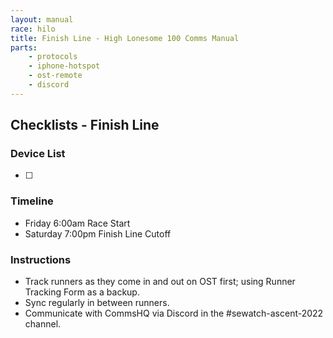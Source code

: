 ```yaml
---
layout: manual
race: hilo
title: Finish Line - High Lonesome 100 Comms Manual
parts:
    - protocols
    - iphone-hotspot
    - ost-remote
    - discord
---
```


## Checklists - Finish Line

### Device List
- [ ]


### Timeline

- Friday 6:00am Race Start
- Saturday 7:00pm Finish Line Cutoff

### Instructions

- Track runners as they come in and out on OST first; using Runner Tracking Form as a backup.
- Sync regularly in between runners.
- Communicate with CommsHQ via Discord in the #sewatch-ascent-2022 channel.
